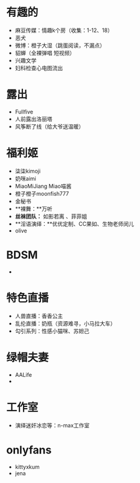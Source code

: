 # 有趣的

- 麻豆传媒：情趣k个房（收集：1-12、18）
- 恶犬
- 微博：橙子大湿（跳蛋阅读，不漏点）
- 貂蝉（全裸弹唱 短视频）
- 兴趣文学
- 妇科检查心电图流出

# 露出

- Fullfive
- 人前露出洛丽塔
- 风筝断了线（给大爷送温暖）

# 福利姬

- 柒柒kimoji
- 奶咪aimi
- MiaoMiJiang  Miao喵酱
- 橙子橙子moonfish777
- 金秘书
- **裸舞：**万听
- **丝袜团队：** 如影若离 、菲菲姐
- **淫语演绎：**优优定制、CC果如、生物老师闵儿
- olive

# BDSM

- 



# 特色直播

- 人兽直播：香香公主
- 乱伦直播：奶瓶（资源难寻，小马拉大车）
- 勾引系列：性感小猫咪、苏妲己

# 绿帽夫妻

- AALife
- 



# 工作室

- 演绎迷奸冰恋等：n-max工作室

# onlyfans

- kittyxkum
- jena

